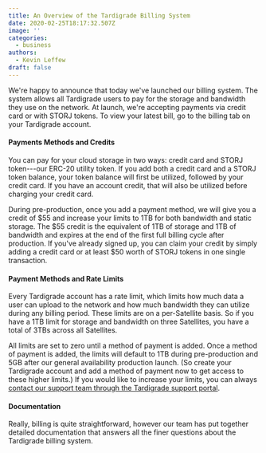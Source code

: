 ```yaml
---
title: An Overview of the Tardigrade Billing System
date: 2020-02-25T18:17:32.507Z
image: ''
categories:
  - business
authors:
  - Kevin Leffew
draft: false
---
```

We're happy to announce that today we've launched our billing system. The system allows all Tardigrade users to pay for the storage and bandwidth they use on the network. At launch, we're accepting payments via credit card or with STORJ tokens. To view your latest bill, go to the billing tab on your Tardigrade account.

#### Payments Methods and Credits

You can pay for your cloud storage in two ways: credit card and STORJ token---our ERC-20 utility token. If you add both a credit card and a STORJ token balance, your token balance will first be utilized, followed by your credit card. If you have an account credit, that will also be utilized before charging your credit card.

During pre-production, once you add a payment method, we will give you a credit of $55 and increase your limits to 1TB for both bandwidth and static storage. The $55 credit is the equivalent of 1TB of storage and 1TB of bandwidth and expires at the end of the first full billing cycle after production. If you've already signed up, you can claim your credit by simply adding a credit card or at least $50 worth of STORJ tokens in one single transaction.

#### Payment Methods and Rate Limits

Every Tardigrade account has a rate limit, which limits how much data a user can upload to the network and how much bandwidth they can utilize during any billing period. These limits are on a per-Satellite basis. So if you have a 1TB limit for storage and bandwidth on three Satellites, you have a total of 3TBs across all Satellites.

All limits are set to zero until a method of payment is added. Once a method of payment is added, the limits will default to 1TB during pre-production and 5GB after our general availability production launch. (So create your Tardigrade account and add a method of payment now to get access to these higher limits.) If you would like to increase your limits, you can always [contact our support team through the Tardigrade support portal](https://support.tardigrade.io/hc/en-us/requests/new?ticket_form_id=360000683212&utm_source=blog&utm_campaign=tar%2Bbilling%2Boverview).

#### Documentation

Really, billing is quite straightforward, however our team has put together detailed documentation that answers all the finer questions about the Tardigrade billing system.
